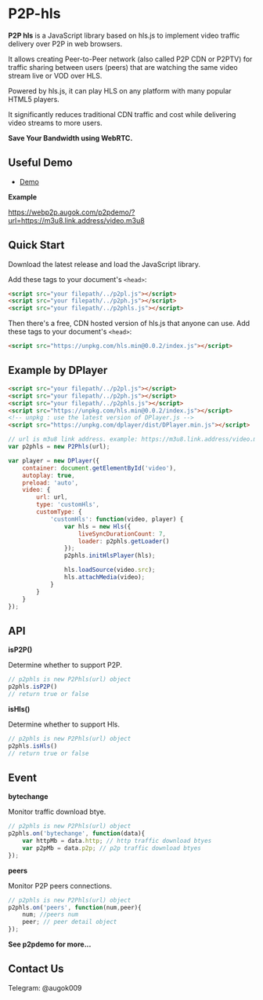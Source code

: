 # P2P-hls

**P2P hls** is a JavaScript library based on hls.js to implement video traffic delivery over P2P in web browsers.

It allows creating Peer-to-Peer network (also called P2P CDN or P2PTV) for traffic sharing between users (peers) that are watching the same video stream live or VOD over HLS.

Powered by hls.js, it can play HLS on any platform with many popular HTML5 players.

It significantly reduces traditional CDN traffic and cost while delivering video streams to more users.

**Save Your Bandwidth using WebRTC.**

## Useful Demo

- [Demo](https://webp2p.augok.com/p2pdemo/)

**Example**

https://webp2p.augok.com/p2pdemo/?url=https://m3u8.link.address/video.m3u8


## Quick Start

Download the latest release and load the JavaScript library.

Add these tags to your document's `<head>`:

```html
<script src="your filepath/../p2pl.js"></script>
<script src="your filepath/../p2ph.js"></script>
<script src="your filepath/../p2phls.js"></script>
```

Then there's a free, CDN hosted version of hls.js that anyone can use. Add these tags to your document's `<head>`:

```html
<script src="https://unpkg.com/hls.min@0.0.2/index.js"></script>
```

## Example by DPlayer

```html
<script src="your filepath/../p2pl.js"></script>
<script src="your filepath/../p2ph.js"></script>
<script src="your filepath/../p2phls.js"></script>
<script src="https://unpkg.com/hls.min@0.0.2/index.js"></script>
<!-- unpkg : use the latest version of DPlayer.js -->
<script src="https://unpkg.com/dplayer/dist/DPlayer.min.js"></script>
```

```js
// url is m3u8 link address. example: https://m3u8.link.address/video.m3u8
var p2phls = new P2Phls(url);

var player = new DPlayer({
    container: document.getElementById('video'),
    autoplay: true,
    preload: 'auto',
    video: {
        url: url,
        type: 'customHls',
        customType: {
            'customHls': function(video, player) {
                var hls = new Hls({
                    liveSyncDurationCount: 7,
                    loader: p2phls.getLoader()
                });
                p2phls.initHlsPlayer(hls);

                hls.loadSource(video.src);
                hls.attachMedia(video);
            }
        }
    }
});
```

## API

**isP2P()**

Determine whether to support P2P.

```js
// p2phls is new P2Phls(url) object
p2phls.isP2P()
// return true or false
```

**isHls()**

Determine whether to support Hls.

```js
// p2phls is new P2Phls(url) object
p2phls.isHls()
// return true or false
```

## Event

**bytechange**

Monitor traffic download btye.

```js
// p2phls is new P2Phls(url) object
p2phls.on('bytechange', function(data){
    var httpMb = data.http; // http traffic download btyes
    var p2pMb = data.p2p; // p2p traffic download btyes
});
```

**peers**

Monitor P2P peers connections.

```js
// p2phls is new P2Phls(url) object
p2phls.on('peers', function(num,peer){
    num; //peers num
    peer; // peer detail object
});
```

**See p2pdemo for more...**

## Contact Us

Telegram: @augok009








